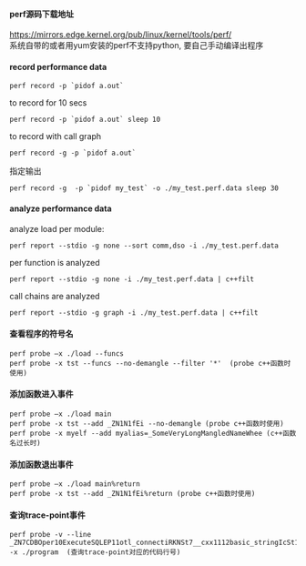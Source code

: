 #### perf源码下载地址
https://mirrors.edge.kernel.org/pub/linux/kernel/tools/perf/<br/>
系统自带的或者用yum安装的perf不支持python, 要自己手动编译出程序

#### record performance data
```console
perf record -p `pidof a.out`
```

to record for 10 secs
```console
perf record -p `pidof a.out` sleep 10
```

to record with call graph
```console
perf record -g -p `pidof a.out` 
```

指定输出
```console
perf record -g  -p `pidof my_test` -o ./my_test.perf.data sleep 30
```

#### analyze performance data
analyze load per module:
```console
perf report --stdio -g none --sort comm,dso -i ./my_test.perf.data
```

per function is analyzed
```console
perf report --stdio -g none -i ./my_test.perf.data | c++filt
```

call chains are analyzed
```console
perf report --stdio -g graph -i ./my_test.perf.data | c++filt
```

#### 查看程序的符号名
```console
perf probe –x ./load --funcs
perf probe -x tst --funcs --no-demangle --filter '*'  (probe c++函数时使用)
```

#### 添加函数进入事件
```console
perf probe –x ./load main
perf probe -x tst --add _ZN1N1fEi --no-demangle (probe c++函数时使用)
perf probe -x myelf --add myalias=_SomeVeryLongMangledNameWhee (c++函数名过长时)
```

#### 添加函数退出事件
```console
perf probe –x ./load main%return
perf probe -x tst --add _ZN1N1fEi%return (probe c++函数时使用)
```

#### 查询trace-point事件
```console
perf probe -v --line  _ZN7CDBOper10ExecuteSQLEP11otl_connectiRKNSt7__cxx1112basic_stringIcSt11char_traitsIcESaIcEEE -x ./program  (查询trace-point对应的代码行号)
```
